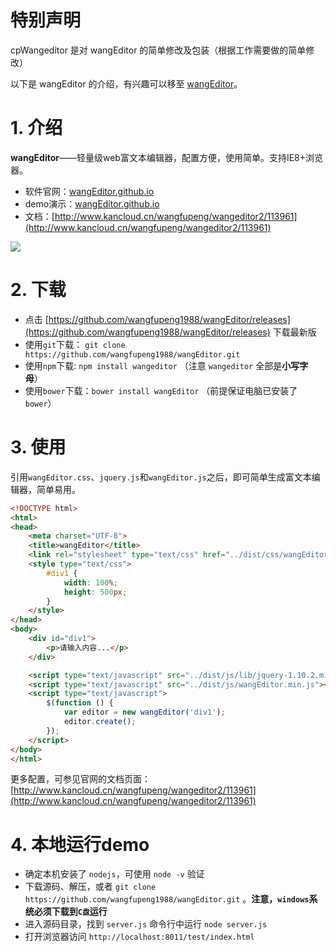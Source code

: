 # 特别声明

cpWangeditor 是对 wangEditor 的简单修改及包装（根据工作需要做的简单修改）

以下是 wangEditor 的介绍，有兴趣可以移至 [wangEditor](https://github.com/wangeditor-team/wangEditor)。
# 1. 介绍

**wangEditor**——轻量级web富文本编辑器，配置方便，使用简单</b>。支持IE8+浏览器。

* 软件官网：[wangEditor.github.io](http://wangeditor.github.io/)
* demo演示：[wangEditor.github.io](http://wangeditor.github.io/)
* 文档：[http://www.kancloud.cn/wangfupeng/wangeditor2/113961](http://www.kancloud.cn/wangfupeng/wangeditor2/113961)

![](http://images2015.cnblogs.com/blog/138012/201509/138012-20150910004209122-1645253022.png)

# 2. 下载

 - 点击 [https://github.com/wangfupeng1988/wangEditor/releases](https://github.com/wangfupeng1988/wangEditor/releases) 下载最新版
 - 使用`git`下载： `git clone https://github.com/wangfupeng1988/wangEditor.git`
 - 使用`npm`下载: `npm install wangeditor` （注意 `wangeditor` 全部是**小写字母**）
 - 使用`bower`下载：`bower install wangEditor` （前提保证电脑已安装了`bower`）

# 3. 使用

引用`wangEditor.css`、`jquery.js`和`wangEditor.js`之后，即可简单生成富文本编辑器，简单易用。
```html
<!DOCTYPE html>
<html>
<head>
    <meta charset="UTF-8">
    <title>wangEditor</title>
    <link rel="stylesheet" type="text/css" href="../dist/css/wangEditor.min.css">
    <style type="text/css">
        #div1 {
            width: 100%;
            height: 500px;
        }
    </style>
</head>
<body>
    <div id="div1">
        <p>请输入内容...</p>
    </div>

    <script type="text/javascript" src="../dist/js/lib/jquery-1.10.2.min.js"></script>
    <script type="text/javascript" src="../dist/js/wangEditor.min.js"></script>
    <script type="text/javascript">
        $(function () {
            var editor = new wangEditor('div1');
            editor.create();
        });
    </script>
</body>
</html>
```

更多配置，可参见官网的文档页面：[http://www.kancloud.cn/wangfupeng/wangeditor2/113961](http://www.kancloud.cn/wangfupeng/wangeditor2/113961)

# 4. 本地运行demo

 - 确定本机安装了 `nodejs`，可使用 `node -v` 验证
 - 下载源码、解压，或者 `git clone https://github.com/wangfupeng1988/wangEditor.git` 。**注意，`windows`系统必须下载到`C盘`运行**
 - 进入源码目录，找到 `server.js` 命令行中运行 `node server.js`
 - 打开浏览器访问 `http://localhost:8011/test/index.html`

